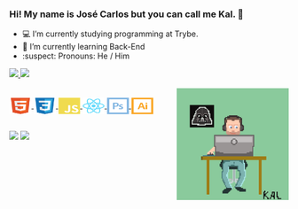 ### Hi! My name is José Carlos but you can call me Kal. 👋

- :computer: I’m currently studying programming at Trybe.
- 🌱 I’m currently learning Back-End
- :suspect: Pronouns: He / Him

 <div>
  <a href="https://github.com/kalarruda">
  <img height="180em" src="https://github-readme-stats.vercel.app/api?username=kalarruda&show_icons=true&theme=gotham&include_all_commits=true&count_private=true"/>
  <img height="180em" src="https://github-readme-stats.vercel.app/api/top-langs/?username=kalarruda&layout=compact&langs_count=7&theme=gotham"/>
</div>
 <br>
 <div>
  <img align="right" height="40%" width="40%" alt="animacao kal" src="https://github.com/kalarruda/kalarruda/blob/main/gif_animado.gif">
 </div>
  <div style="display: inline_block"><br>
    <img align="center" alt="kal-HTML" height="30" width="40" src="https://raw.githubusercontent.com/devicons/devicon/master/icons/html5/html5-original.svg">
    <img align="center" alt="kal-CSS" height="30" width="40" src="https://raw.githubusercontent.com/devicons/devicon/master/icons/css3/css3-original.svg">
    <img align="center" alt="kal-Js" height="30" width="40" src="https://raw.githubusercontent.com/devicons/devicon/master/icons/javascript/javascript-plain.svg">
    <img align="center" alt="kal-React" height="30" width="40" src="https://raw.githubusercontent.com/devicons/devicon/master/icons/react/react-original.svg">
    <img align="center" alt="kal-React" height="30" width="40" src="https://raw.githubusercontent.com/devicons/devicon/master/icons/photoshop/photoshop-line.svg">
    <img align="center" alt="kal-React" height="30" width="40" src="https://raw.githubusercontent.com/devicons/devicon/master/icons/illustrator/illustrator-line.svg">
</div>
  
 
  
##
  <div>
     <a href="https://www.linkedin.com/in/jose-carlos-arruda-63826250/" target="_blank"><img src="https://img.shields.io/badge/-LinkedIn-%230077B5?style=for-the-badge&logo=linkedin&logoColor=white" target="_blank"></a> 
<!--     <a href="https://api.whatsapp.com/send?phone=5541999039226">
     <img src="https://img.shields.io/badge/WhatsApp-25D366?style=for-the-badge&logo=whatsapp&logoColor=white" />
    <a/> -->
    <a href="mailto:kalarruda@hotmail.com">
      <img src="https://img.shields.io/badge/Gmail-D14836?style=for-the-badge&logo=gmail&logoColor=white" />
    <a/>    
  </div>
  

